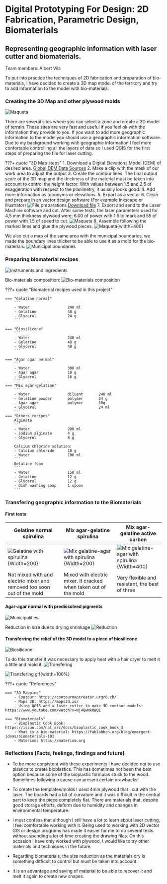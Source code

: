 # **Digital Prototyping For Design: 2D Fabrication, Parametric Design, Biomaterials**

## Representing geographic information with laser cutter and biomaterials.
Team members: Albert Vila

To put into practice the techniques of 2D fabrication and preparation of bio-materials, I have decided to create a 3D map model of the territory and try to add information to the model with bio-materials.

### Creating the 3D Map and other plywood molds

![Maqueta](../../images/T2_DP4D_3DMap.JPG)

There are several sites where you can select a zone and create a 3D model of terrain. These sites are very fast and useful if you feel ok with the information they provide to you. If you want to add more geographic information to the model you should use a geographic information software. Due to my background working with geographic information I feel more confortable controlling all the layers of data so I used QGIS for the first steps of preparing the file for laser cutting.

???+ quote "3D Map steps"
    1. Download a Digital Elevations Model (DEM) of desired area. [Global DEM Data Sources](https://gisgeography.com/free-global-dem-data-sources/)
    2. Make a clip with the mask of our work area to adjust the output
    3. Create the contour lines. The final output scale of the 3D map and the thickness of the material must be taken into account to control the height factor. With values ​​between 1.5 and 2.5 of exaggeration with respect to the planimetry, it usually looks good.
    4. Add more information as toponyms or elevations.
    5. Export as a vector
    6. Clean and prepare in an vector design software (For example Inkscape or Illustrator)
        ![File preparations](../../images/T2_DP4D_FilePreparation.JPG)
        [Download file](../../files/3DMap_layout_ready4laser.ai)
    7. Export and send to the Laser Machine software and cut. After some tests, the laser parameters used for 4,5 mm thickness plywood were: 6.00 of power with 1.5 to mark and 55 of power with 1.5 of speed to cut.
        ![Maqueta](../../images/T2_DP4D_LaserCutting.gif)
    8. Assemble following the marked lines and glue the plywood pieces.
        ![Maqueta](../../images/Maqueta.JPG){width=400}

We also cut a map of the same area with the municipal boundaries, we made the boundary lines thicker to be able to use it as a mold for the bio-materials.
![Municipal boundaries](../../images/T2_DP4D_MunicipalitiesMap.JPG)



### Preparing biomaterial recipes

![Instruments and ingredients](../../images/T2_DP4D_ingredientsandinstruments.JPG)

Bio-materials composition:
![Bio-materials composition](../../images/T2_DP4D_M1_BioMaterialsFormula.JPG)

  
???+ quote "Biomaterial recipes used in this project"

    === "Gelatine normal"
        ```
        - Water                 240 ml
        - Gelatine              48 g
        - Glycerol              24 g
        ```

    === "Biosilicone"
        ```
        - Water                 240 ml
        - Gelatine              48 g
        - Glycerol              48 g
        ```

    === "Agar agar normal"
        ``` 
        - Water                 300 ml
        - Agar agar             10 g
        - Glycerol              16 g
        ```   
    === "Mix agar-gelatine"
        ``` 
        - Water                 diluent       240 ml
        - Gelatine powder       polymer       24 g
        - Agar agar             polymer       10g          
        - Glycerol                            24 ml
        ```
    === "Others recipes"
        Alginate
        ```
        - Water                 200 ml
        - Sodium alginate       4 g
        - Glycerol              8 g

        Calcium chloride solution:
        - Calcium chloride      10 g
        - Water                 100 ml
        ```
        Gelatine foam
        ``` 
        - Water                 150 ml
        - Gelatine              12 g
        - Glycerol              12 g
        - Dish washing soap     1 spoon
        ```

### Transfering geographic information to the Biomaterials

#### First tests

| Gelatine normal spirulina | Mix agar-gelatine spirulina | Mix agar-gelatine active carbon |
| --- | --- | --- |
| ![Gelatine with spirulina](../../images/T2_DP4D_GelatineWithSpirulina.JPG){Width=200} | ![Mix gelatine-agar with spirulina](../../images/T2_DP4D_AgarGelatineSpirulina.JPG){Width=200} | ![Mix gelatine-agar with spirulina](../../images/T2_DP4D_AgarGelatineActiveCarbon.JPG){Width=400} |
| Not mixed with and electric mixer and removed too soon out of the mold | Mixed with electric mixer. It cracked when taken out of the mold | Very flexible and resistant, the best of three|

#### Agar-agar normal with predissolved pigments

![Municipalities](../../images//T2_DP4D_MunicipalitiesMapBioMat.JPG)

Reduction in size due to drying shrinkage
![Reduction](../../images/T2_DP4D_Drying.JPG)

#### Transferring the relief of the 3D model to a piece of biosilicone
![Biosilicone](../../images/T2_DP4D_BioSilicone.JPG)

To do this transfer it was necessary to apply heat with a hair dryer to melt it a little and mold it.
![Transfering](../../images/T2_DP4D_GeoBioSilicon.JPG)

![Transfering gif](../../images/T2_DP4D_GeoBioSilicone-2.gif){width=100%}


???+ quote "References"
  
    === "3D Mapping"
        - Contour: https://contourmapcreator.urgr8.ch/
        - Maps 3D: https://maps3d.io/
        - Using QGIS and a laser cutter to make 3D contour models: https://www.youtube.com/watch?v=Nj4QwNk0BQI

    === "Biomaterials"
        - Bioplastic Cook Book: https://issuu.com/nat_arc/docs/bioplastic_cook_book_3
        - What is a bio-material: https://fablabbcn.org/blog/emergent-ideas/biomaterials-101
        - Materiom: https://materiom.org

  


### Reflections (Facts, feelings, findings and future)

- To be more consistent with these experiments I have decided not to use plastics to create bioplastics. This has sometimes not been the best option because some of the bioplastic formulas stuck to the wood. Sometimes following a cause can present certain drawbacks!

- To create the templates/molds I used 4mm plywood that I cut with the laser. The boards had a bit of curvature and it was difficult in the central part to keep the piece completely flat. There are materials that, despite good storage efforts, deform due to humidity and changes in environmental temperature.

- I must confess that although I still have a lot to learn about laser cutting, I feel comfortable working with it. Being used to working with 2D vector GIS or design programs has made it easier for me to do several tests without spending a lot of time creating the drawing files. On this occasion I have only worked with plywood, I would like to try other materials and techniques in the future. 

- Regarding biomaterials, the size reduction as the materials dry is something difficult to control but must be taken into account.

- It is an advantage and saving of material to be able to recover it and melt it again to create new shapes.



